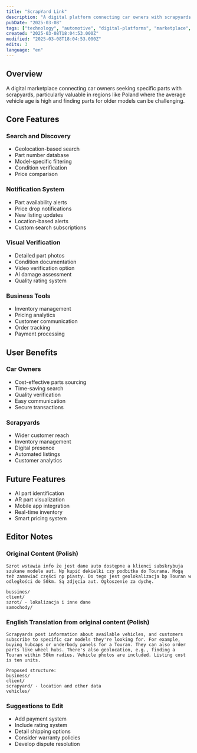 ```yaml
---
title: "ScrapYard Link"
description: "A digital platform connecting car owners with scrapyards for sourcing specific used parts, featuring geolocation and photo verification"
pubDate: "2025-03-08"
tags: ["technology", "automotive", "digital-platforms", "marketplace", "location-based-services"]
created: "2025-03-08T18:04:53.000Z"
modified: "2025-03-08T18:04:53.000Z"
edits: 3
language: "en"
---
```


## Overview
A digital marketplace connecting car owners seeking specific parts with scrapyards, particularly valuable in regions like Poland where the average vehicle age is high and finding parts for older models can be challenging.

## Core Features

### Search and Discovery
- Geolocation-based search
- Part number database
- Model-specific filtering
- Condition verification
- Price comparison

### Notification System
- Part availability alerts
- Price drop notifications
- New listing updates
- Location-based alerts
- Custom search subscriptions

### Visual Verification
- Detailed part photos
- Condition documentation
- Video verification option
- AI damage assessment
- Quality rating system

### Business Tools
- Inventory management
- Pricing analytics
- Customer communication
- Order tracking
- Payment processing

## User Benefits

### Car Owners
- Cost-effective parts sourcing
- Time-saving search
- Quality verification
- Easy communication
- Secure transactions

### Scrapyards
- Wider customer reach
- Inventory management
- Digital presence
- Automated listings
- Customer analytics

## Future Features
- AI part identification
- AR part visualization
- Mobile app integration
- Real-time inventory
- Smart pricing system

## Editor Notes

### Original Content (Polish)
```
Szrot wstawia info że jest dane auto dostępne a klienci subskrybuja szukane modele aut. Np kupić dekielki czy podbitke do Tourana. Mogą też zamawiać części np piasty. Do tego jest geolokalizacja bp Touran w odległości do 50km. Są zdjęcia aut. Ogłoszenie za dychę.

bussines/
client/
szrot/ - lokalizacja i inne dane
samochody/
```

### English Translation from original content (Polish)
```
Scrapyards post information about available vehicles, and customers subscribe to specific car models they're looking for. For example, buying hubcaps or underbody panels for a Touran. They can also order parts like wheel hubs. There's also geolocation, e.g., finding a Touran within 50km radius. Vehicle photos are included. Listing cost is ten units.

Proposed structure:
business/
client/
scrapyard/ - location and other data
vehicles/
```

### Suggestions to Edit
- Add payment system
- Include rating system
- Detail shipping options
- Consider warranty policies
- Develop dispute resolution
